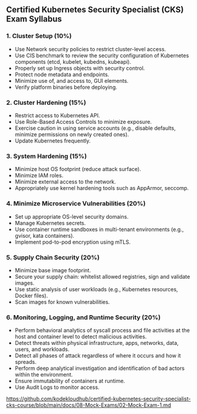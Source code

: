 
## Certified Kubernetes Security Specialist (CKS) Exam Syllabus

### 1. Cluster Setup (10%)
- Use Network security policies to restrict cluster-level access.
- Use CIS benchmark to review the security configuration of Kubernetes components (etcd, kubelet, kubedns, kubeapi).
- Properly set up Ingress objects with security control.
- Protect node metadata and endpoints.
- Minimize use of, and access to, GUI elements.
- Verify platform binaries before deploying.

### 2. Cluster Hardening (15%)
- Restrict access to Kubernetes API.
- Use Role-Based Access Controls to minimize exposure.
- Exercise caution in using service accounts (e.g., disable defaults, minimize permissions on newly created ones).
- Update Kubernetes frequently.

### 3. System Hardening (15%)
- Minimize host OS footprint (reduce attack surface).
- Minimize IAM roles.
- Minimize external access to the network.
- Appropriately use kernel hardening tools such as AppArmor, seccomp.

### 4. Minimize Microservice Vulnerabilities (20%)
- Set up appropriate OS-level security domains.
- Manage Kubernetes secrets.
- Use container runtime sandboxes in multi-tenant environments (e.g., gvisor, kata containers).
- Implement pod-to-pod encryption using mTLS.

### 5. Supply Chain Security (20%)
- Minimize base image footprint.
- Secure your supply chain: whitelist allowed registries, sign and validate images.
- Use static analysis of user workloads (e.g., Kubernetes resources, Docker files).
- Scan images for known vulnerabilities.

### 6. Monitoring, Logging, and Runtime Security (20%)
- Perform behavioral analytics of syscall process and file activities at the host and container level to detect malicious activities.
- Detect threats within physical infrastructure, apps, networks, data, users, and workloads.
- Detect all phases of attack regardless of where it occurs and how it spreads.
- Perform deep analytical investigation and identification of bad actors within the environment.
- Ensure immutability of containers at runtime.
- Use Audit Logs to monitor access.




https://github.com/kodekloudhub/certified-kubernetes-security-specialist-cks-course/blob/main/docs/08-Mock-Exams/02-Mock-Exam-1.md